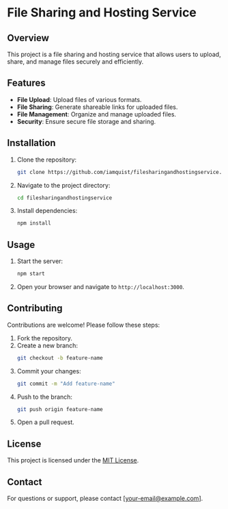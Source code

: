 # File Sharing and Hosting Service

## Overview
This project is a file sharing and hosting service that allows users to upload, share, and manage files securely and efficiently.

## Features
- **File Upload**: Upload files of various formats.
- **File Sharing**: Generate shareable links for uploaded files.
- **File Management**: Organize and manage uploaded files.
- **Security**: Ensure secure file storage and sharing.

## Installation
1. Clone the repository:
    ```bash
    git clone https://github.com/iamquist/filesharingandhostingservice.git
    ```
2. Navigate to the project directory:
    ```bash
    cd filesharingandhostingservice
    ```
3. Install dependencies:
    ```bash
    npm install
    ```

## Usage
1. Start the server:
    ```bash
    npm start
    ```
2. Open your browser and navigate to `http://localhost:3000`.

## Contributing
Contributions are welcome! Please follow these steps:
1. Fork the repository.
2. Create a new branch:
    ```bash
    git checkout -b feature-name
    ```
3. Commit your changes:
    ```bash
    git commit -m "Add feature-name"
    ```
4. Push to the branch:
    ```bash
    git push origin feature-name
    ```
5. Open a pull request.

## License
This project is licensed under the [MIT License](LICENSE).

## Contact
For questions or support, please contact [your-email@example.com].